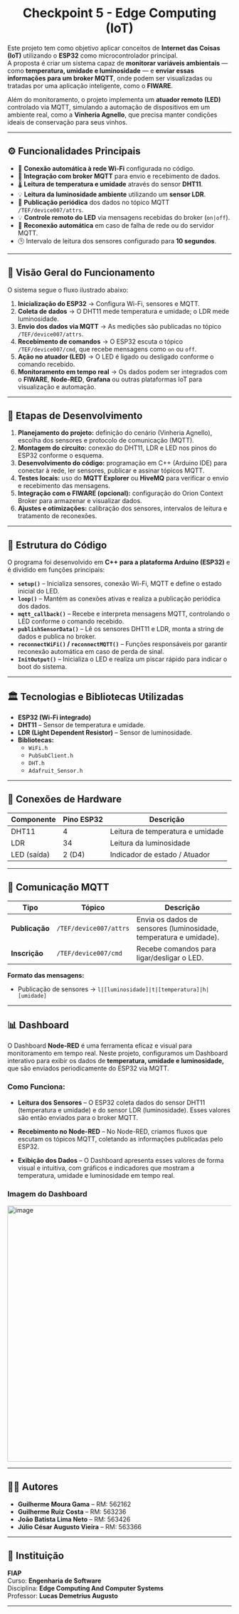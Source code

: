 <h1 align="center">Checkpoint 5 - Edge Computing (IoT)</h1>

Este projeto tem como objetivo aplicar conceitos de **Internet das Coisas (IoT)** utilizando o **ESP32** como microcontrolador principal.  
A proposta é criar um sistema capaz de **monitorar variáveis ambientais** — como **temperatura, umidade e luminosidade** — e **enviar essas informações para um broker MQTT**, onde podem ser visualizadas ou tratadas por uma aplicação inteligente, como o **FIWARE**.  

Além do monitoramento, o projeto implementa um **atuador remoto (LED)** controlado via MQTT, simulando a automação de dispositivos em um ambiente real, como a **Vinheria Agnello**, que precisa manter condições ideais de conservação para seus vinhos.

---

## ⚙️ Funcionalidades Principais

- 🔌 **Conexão automática à rede Wi-Fi** configurada no código.  
- 📡 **Integração com broker MQTT** para envio e recebimento de dados.  
- 🌡️ **Leitura de temperatura e umidade** através do sensor **DHT11**.  
- 💡 **Leitura da luminosidade ambiente** utilizando um **sensor LDR**.  
- 💬 **Publicação periódica** dos dados no tópico MQTT `/TEF/device007/attrs`.  
- 💡 **Controle remoto do LED** via mensagens recebidas do broker (`on|off`).  
- 🔁 **Reconexão automática** em caso de falha de rede ou do servidor MQTT.  
- 🕒 Intervalo de leitura dos sensores configurado para **10 segundos**.

---

## 🧠 Visão Geral do Funcionamento

O sistema segue o fluxo ilustrado abaixo:

1. **Inicialização do ESP32** → Configura Wi-Fi, sensores e MQTT.  
2. **Coleta de dados** → O DHT11 mede temperatura e umidade; o LDR mede luminosidade.  
3. **Envio dos dados via MQTT** → As medições são publicadas no tópico `/TEF/device007/attrs`.  
4. **Recebimento de comandos** → O ESP32 escuta o tópico `/TEF/device007/cmd`, que recebe mensagens como `on` ou `off`.  
5. **Ação no atuador (LED)** → O LED é ligado ou desligado conforme o comando recebido.  
6. **Monitoramento em tempo real** → Os dados podem ser integrados com o **FIWARE**, **Node-RED**, **Grafana** ou outras plataformas IoT para visualização e automação.  

---

## 🔧 Etapas de Desenvolvimento

1. **Planejamento do projeto:** definição do cenário (Vinheria Agnello), escolha dos sensores e protocolo de comunicação (MQTT).  
2. **Montagem do circuito:** conexão do DHT11, LDR e LED nos pinos do ESP32 conforme o esquema.  
3. **Desenvolvimento do código:** programação em C++ (Arduino IDE) para conectar à rede, ler sensores, publicar e assinar tópicos MQTT.  
4. **Testes locais:** uso do **MQTT Explorer** ou **HiveMQ** para verificar o envio e recebimento das mensagens.  
5. **Integração com o FIWARE (opcional):** configuração do Orion Context Broker para armazenar e visualizar dados.  
6. **Ajustes e otimizações:** calibração dos sensores, intervalos de leitura e tratamento de reconexões.  

---

## 🧩 Estrutura do Código

O programa foi desenvolvido em **C++ para a plataforma Arduino (ESP32)** e é dividido em funções principais:

- **`setup()`** – Inicializa sensores, conexão Wi-Fi, MQTT e define o estado inicial do LED.  
- **`loop()`** – Mantém as conexões ativas e realiza a publicação periódica dos dados.  
- **`mqtt_callback()`** – Recebe e interpreta mensagens MQTT, controlando o LED conforme o comando recebido.  
- **`publishSensorData()`** – Lê os sensores DHT11 e LDR, monta a string de dados e publica no broker.  
- **`reconnectWiFi()` / `reconnectMQTT()`** – Funções responsáveis por garantir reconexão automática em caso de perda de sinal.  
- **`InitOutput()`** – Inicializa o LED e realiza um piscar rápido para indicar o boot do sistema.  

---

## 🏛️ Tecnologias e Bibliotecas Utilizadas

- **ESP32 (Wi-Fi integrado)**
- **DHT11** – Sensor de temperatura e umidade.  
- **LDR (Light Dependent Resistor)** – Sensor de luminosidade.  
- **Bibliotecas:**
  - `WiFi.h`
  - `PubSubClient.h`
  - `DHT.h`
  - `Adafruit_Sensor.h`

---

## 🔌 Conexões de Hardware

| Componente | Pino ESP32 | Descrição |
|-------------|------------|------------|
| DHT11       | 4          | Leitura de temperatura e umidade |
| LDR         | 34         | Leitura da luminosidade |
| LED (saída) | 2 (D4)     | Indicador de estado / Atuador |

---

## 💬 Comunicação MQTT

| Tipo | Tópico | Descrição |
|------|--------|------------|
| **Publicação** | `/TEF/device007/attrs` | Envia os dados de sensores (luminosidade, temperatura e umidade). |
| **Inscrição** | `/TEF/device007/cmd` | Recebe comandos para ligar/desligar o LED. |

**Formato das mensagens:**
- Publicação de sensores → `l|[luminosidade]|t|[temperatura]|h|[umidade]`

---

## 📊 Dashboard

O Dashboard **Node-RED** é uma ferramenta eficaz e visual para monitoramento em tempo real. Neste projeto, configuramos um Dashboard interativo para exibir os dados de **temperatura, umidade e luminosidade,** que são enviados periodicamente do ESP32 via MQTT.

### Como Funciona:

- **Leitura dos Sensores** – O ESP32 coleta dados do sensor DHT11 (temperatura e umidade) e do sensor LDR (luminosidade). Esses valores são então enviados para o broker MQTT.

- **Recebimento no Node-RED** – No Node-RED, criamos fluxos que escutam os tópicos MQTT, coletando as informações publicadas pelo ESP32.

- **Exibição dos Dados** – O Dashboard apresenta esses valores de forma visual e intuitiva, com gráficos e indicadores que mostram a temperatura, umidade e luminosidade em tempo real.


### Imagem do Dashboard

<img width="1585" height="576" alt="image" src="https://github.com/user-attachments/assets/2b90f69a-bfa5-4919-a17c-eba668710be3" />


---

## 👨‍💻 Autores

- **Guilherme Moura Gama** – RM: 562162  
- **Guilherme Ruiz Costa** – RM: 563236  
- **João Batista Lima Neto** – RM: 563426  
- **Júlio César Augusto Vieira** – RM: 563366  

---

## 🏫 Instituição

**FIAP**  
Curso: **Engenharia de Software**  
Disciplina: **Edge Computing And Computer Systems**  
Professor: **Lucas Demetrius Augusto**  

---


